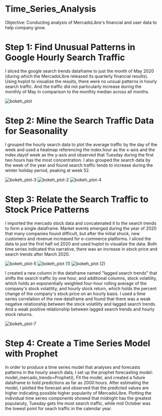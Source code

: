 
# Time_Series_Analysis
Objective: Conducting analysis of MercadoLibre's financial and user data to help company grow.
# Step 1: Find Unusual Patterns in Google Hourly Search Traffic
I sliced the google search trends dataframe to just the month of May 2020 (during which the MercadoLibre released its quarterly financial results). Using hvplot to visualize the results, there were no unsual patterns in hourly search traffic. And the traffic did not particularly increase during the monthly of May in comparison to the monthly median across all months.

![bokeh_plot](https://user-images.githubusercontent.com/98926434/165192132-48e04696-7969-4496-8c37-abc5bc5cc131.png)

# Step 2: Mine the Search Traffic Data for Seasonality
I grouped the hourly search data to plot the average traffic by the day of the week and used a heatmap referencing the index.hour as the x-axis and the index.dayof week as the y-axis and observed that Tuesday during the first two hours has the most concentration. I also grouped the search data by the week of the year and found search traffic tends to increase during the winter holiday period, peaking at week 52.

![bokeh_plot-3](https://user-images.githubusercontent.com/98926434/165192261-21272d1a-f483-4625-8621-16d3e9793d9d.png)
![bokeh_plot-2](https://user-images.githubusercontent.com/98926434/165192419-31be103f-1b2f-4834-8d7e-719bd72b5fad.png)
![bokeh_plot-4](https://user-images.githubusercontent.com/98926434/165192553-4594555a-c2d3-40d2-8adb-4d864be8c194.png)

# Step 3: Relate the Search Traffic to Stock Price Patterns
I imported the mercado stock data and concatenated it to the search trends to form a single dataframe. Market events emerged during the year of 2020 that many companies found difficult, but after the initial shock, new customers and revenue increased for e-commerce platforms. I sliced the data to just the first half od 2020 and used hvplot to visualize the data. Both time series indicated this narrative, there was an increase in stock price and search trends after March 2020. 

![bokeh_plot-5](https://user-images.githubusercontent.com/98926434/165193129-c41f1da2-0996-41c5-a947-8e94aadb6dd7.png)
![bokeh_plot (1)](https://user-images.githubusercontent.com/98926434/165193286-a47bcb90-cea2-4e3c-bfc5-149b7461ec10.png)
![bokeh_plot (2)](https://user-images.githubusercontent.com/98926434/165193293-cfd2c6aa-6117-4183-b7eb-b722d6cd9111.png)

I created a new column in the dataframe named "lagged search trends" that shifts the search traffic by one hour, and additional columns, stock volatility, which holds an exponentially weighted four-hour rolling average of the company's stock volatility, and hourly stock return, which holds the percent change of the company's stock price on an hourly basis. I used a time series correlation of the new dataframe and found that there was a weak negative relationship between the stock volatility and lagged search trends. And a weak positive relationship between lagged search trends and hourly stock returns.

![bokeh_plot-7](https://user-images.githubusercontent.com/98926434/165193351-750148bf-4748-485f-a05d-0a89e46f3d24.png)

# Step 4: Create a Time Series Model with Prophet
In order to produce a time series model that analyses and forecasts patterns in the hourly search data, I set up the prophet forecasting model: model_mercado_trends=Prophet(), Fit the model, and created a future dataframe to hold predictions as far as 2000 hours. After estimating the model, I plotted the forecast and observed that the predicted values are higher indicating possible higher popularity of MercadoLibre.
Plotting the individual time series components showed that midnight has the greatest popularuty, Tuesday gets the most search traffic, while mid October was the lowest point for seach traffic in the calendar year.

